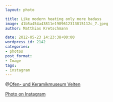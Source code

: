 ```yaml
---
layout: photo

title: Like modern heating only more badass
image: 41b5a454a43811e1989612313815112c_7.jpeg
author: Matthias Kretschmann

date: 2012-05-23 14:23:38+00:00
wordpress_id: 2142
categories:
- photos
post_format:
- Image
tags:
- instagram
---
```


@[Ofen- und Keramikmuseum Velten](http://www.ofenmuseum-velten.de/)

[Photo on Instagram](http://instagr.am/p/K8DEVyNSnP/)

